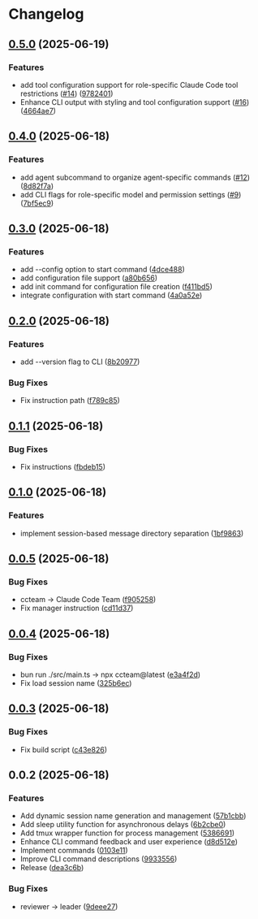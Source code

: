 # Changelog

## [0.5.0](https://github.com/koki-develop/claude-code-team/compare/v0.4.0...v0.5.0) (2025-06-19)


### Features

* add tool configuration support for role-specific Claude Code tool restrictions ([#14](https://github.com/koki-develop/claude-code-team/issues/14)) ([9782401](https://github.com/koki-develop/claude-code-team/commit/9782401625bb3d99985f5d4cd1488f6395d0abd7))
* Enhance CLI output with styling and tool configuration support ([#16](https://github.com/koki-develop/claude-code-team/issues/16)) ([4664ae7](https://github.com/koki-develop/claude-code-team/commit/4664ae71da74004a7220f8b2be8727b142d604ff))

## [0.4.0](https://github.com/koki-develop/claude-code-team/compare/v0.3.0...v0.4.0) (2025-06-18)


### Features

* add agent subcommand to organize agent-specific commands ([#12](https://github.com/koki-develop/claude-code-team/issues/12)) ([8d82f7a](https://github.com/koki-develop/claude-code-team/commit/8d82f7a23780f70b168a2a6930cc69408f0ad31d))
* add CLI flags for role-specific model and permission settings ([#9](https://github.com/koki-develop/claude-code-team/issues/9)) ([7bf5ec9](https://github.com/koki-develop/claude-code-team/commit/7bf5ec9a41be1089a1b76b428ce7d7bb76e6b466))

## [0.3.0](https://github.com/koki-develop/claude-code-team/compare/v0.2.0...v0.3.0) (2025-06-18)


### Features

* add --config option to start command ([4dce488](https://github.com/koki-develop/claude-code-team/commit/4dce488d1d0b0c8c9268dc90580b9bc9a6096456))
* add configuration file support ([a80b656](https://github.com/koki-develop/claude-code-team/commit/a80b6566db805451b3776982d92cfdae64eeb62e))
* add init command for configuration file creation ([f411bd5](https://github.com/koki-develop/claude-code-team/commit/f411bd58c249b78e69e1f861ebb7192004dedceb))
* integrate configuration with start command ([4a0a52e](https://github.com/koki-develop/claude-code-team/commit/4a0a52ea45c86241487c59a664faa619ad9eb3dd))

## [0.2.0](https://github.com/koki-develop/claude-code-team/compare/v0.1.1...v0.2.0) (2025-06-18)


### Features

* add --version flag to CLI ([8b20977](https://github.com/koki-develop/claude-code-team/commit/8b20977b4290029da3fc509c59c9e9fb25d0bbd9))


### Bug Fixes

* Fix instruction path ([f789c85](https://github.com/koki-develop/claude-code-team/commit/f789c858f425191fbe9affc436d14d1de9a5d300))

## [0.1.1](https://github.com/koki-develop/claude-code-team/compare/v0.1.0...v0.1.1) (2025-06-18)


### Bug Fixes

* Fix instructions ([fbdeb15](https://github.com/koki-develop/claude-code-team/commit/fbdeb15aabc6f3b5bf8518d9e110c11295fa1781))

## [0.1.0](https://github.com/koki-develop/claude-code-team/compare/v0.0.5...v0.1.0) (2025-06-18)


### Features

* implement session-based message directory separation ([1bf9863](https://github.com/koki-develop/claude-code-team/commit/1bf986326298d4fa8f5f98dc2eb805305893b20c))

## [0.0.5](https://github.com/koki-develop/claude-code-team/compare/v0.0.4...v0.0.5) (2025-06-18)


### Bug Fixes

* ccteam -&gt; Claude Code Team ([f905258](https://github.com/koki-develop/claude-code-team/commit/f905258441f5ea21befe7279c149b99e189e7ce6))
* Fix manager instruction ([cd11d37](https://github.com/koki-develop/claude-code-team/commit/cd11d37f33c9f75128f863a23e0428355206c3cf))

## [0.0.4](https://github.com/koki-develop/claude-code-team/compare/v0.0.3...v0.0.4) (2025-06-18)


### Bug Fixes

* bun run ./src/main.ts -&gt; npx ccteam@latest ([e3a4f2d](https://github.com/koki-develop/claude-code-team/commit/e3a4f2d25ed3e850b238b20f7fe23d123cbb3ed6))
* Fix load session name ([325b6ec](https://github.com/koki-develop/claude-code-team/commit/325b6ec20d00f61e69c6f50b5fc8401bdbd881be))

## [0.0.3](https://github.com/koki-develop/claude-code-team/compare/v0.0.2...v0.0.3) (2025-06-18)


### Bug Fixes

* Fix build script ([c43e826](https://github.com/koki-develop/claude-code-team/commit/c43e8263a9b502417f753bed35e848fa6c474663))

## 0.0.2 (2025-06-18)


### Features

* Add dynamic session name generation and management ([57b1cbb](https://github.com/koki-develop/claude-code-team/commit/57b1cbb67a2b79ffca5984700543c57c68d9f838))
* Add sleep utility function for asynchronous delays ([6b2cbe0](https://github.com/koki-develop/claude-code-team/commit/6b2cbe0a4369d02e5f81a5518c64441059804f75))
* Add tmux wrapper function for process management ([5386691](https://github.com/koki-develop/claude-code-team/commit/5386691423bc9cd15ff79cb41ab795b104186ee5))
* Enhance CLI command feedback and user experience ([d8d512e](https://github.com/koki-develop/claude-code-team/commit/d8d512e4edf741a1b958129a765a2a5a425503f9))
* Implement commands ([0103e11](https://github.com/koki-develop/claude-code-team/commit/0103e11de82a3791076a1f070714b57fdfd7d703))
* Improve CLI command descriptions ([9933556](https://github.com/koki-develop/claude-code-team/commit/9933556f25f8d3114609048e9f47968b8c051d20))
* Release ([dea3c6b](https://github.com/koki-develop/claude-code-team/commit/dea3c6bca84fe100d16807cc45d6c2fb49c86666))


### Bug Fixes

* reviewer -&gt; leader ([9deee27](https://github.com/koki-develop/claude-code-team/commit/9deee27e5aa47623520738f730c8e04fa49fef26))
